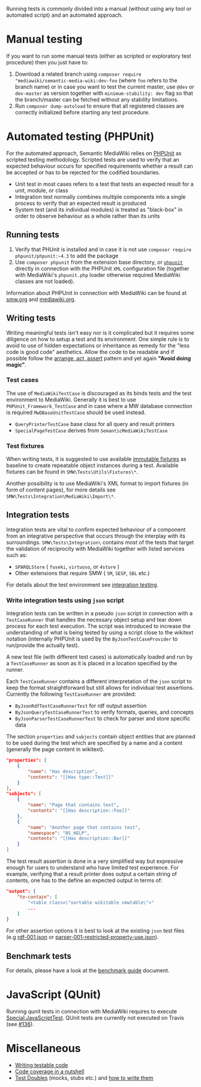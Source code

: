 Running tests is commonly divided into a manual (without using any tool or automated script) and an automated approach.

# Manual testing

If you want to run some manual tests (either as scripted or exploratory test procedure) then you just have to:

1. Download a related branch using `composer require "mediawiki/semantic-media-wiki:dev-foo` (where `foo` refers to the branch name) or in case you want to test the current master, use `@dev` or `dev-master` as version together with `minimum-stability: dev` flag so that the branch/master can be fetched without any stability limitations.
2. Run `composer dump-autoload` to ensure that all registered classes are correctly initialized before starting any test procedure.

# Automated testing (PHPUnit)

For the automated approach, Semantic MediaWiki relies on [PHPUnit][phpunit] as scripted testing methodology. Scripted tests are used to verify that an expected behaviour occurs for specified requirements whether a result can be accepted or has to be rejected for the codified boundaries.

- Unit test in most cases refers to a test that tests an expected result for a unit, module, or class
- Integration test normally combines multiple components into a single process to verify that an expected result is produced
- System test (and its individual modules) is treated as "black-box" in order to observe behaviour as a whole rather than its units

## Running tests

1. Verify that PHUnit is installed and in case it is not use `composer require phpunit/phpunit:~4.3` to add the package
2. Use `composer phpunit` from the extension base directory, or [`phpunit`][mw-phpunit-testing] directly in connection with the PHPUnit `XML` configuration file (together with MediaWiki's `phpunit.php` loader otherwise required MediaWiki classes are not loaded).

Information about PHPUnit in connection with MediaWiki can be found at [smw.org][smw] and [mediawiki.org][mw-phpunit-testing].

## Writing tests

Writing meaningful tests isn't easy nor is it complicated but it requires some diligence on how to setup a test and its environment. One simple rule is to avoid to use of hidden expectations or inheritance as remedy for the "less code is good code" aesthetics. Allow the code to be readable and if possible follow the [arrange, act, assert][aaa] pattern and yet again __"Avoid doing magic"__.

### Test cases

The use of `MediaWikiTestCase` is discouraged as its binds tests and the test environment to MediaWiki. Generally it is best to use `PHPUnit_Framework_TestCase` and in case where a MW database connection is required `MwDBaseUnitTestCase` should be used instead.

* `QueryPrinterTestCase` base class for all query and result printers
* `SpecialPageTestCase` derives from `SemanticMediaWikiTestCase`

### Test fixtures

When writing tests, it is suggested to use available [immutable fixtures][phpunit-fixtures] as baseline to create repeatable object instances during a test. Available fixtures can be found in `SMW\Tests\Utils\Fixtures\*`.

Another possibility is to use MediaWiki's XML format to import fixtures (in form of content pages), for more details see `SMW\Tests\Integration\MediaWiki\Import\*`.

## Integration tests

Integration tests are vital to confirm expected behaviour of a component from an integrative perspective that occurs through the interplay with its surroundings. `SMW\Tests\Integration\` contains most of the tests that target the validation of reciprocity with MediaWiki together with listed services such as:

- `SPARQLStore` ( `fuseki`, `virtuoso`, or `4store` )
- Other extensions that require SMW ( `SM`, `SESP`, `SBL` etc.)

For details about the test environment see [integration testing](../includes/build/travis/README.md).

### Write integration tests using `json` script

Integration tests can be written in a pseudo `json` script in connection with a `TestCaseRunner` that handles the necessary object setup and tear down process for each test execution. The script was introduced to increase the understanding of what is being tested by using a script close to the wikitext notation (internally PHPUnit is used by the `ByJsonTestCaseProvider` to run/provide the actually test).

A new test file (with different test cases) is automatically loaded and run by a `TestCaseRunner` as soon as it is placed in a location specified by the runner.

Each `TestCaseRunner` contains a different interpretation of the `json` script to keep the format straightforward but still allows for individual test assertions. Currently the following `TestCaseRunner` are provided:

- `ByJsonRdfTestCaseRunnerTest` for rdf output assertion
- `ByJsonQueryTestCaseRunnerTest` to verify formats, queries, and concepts
- `ByJsonParserTestCaseRunnerTest` to check for  parser and store specific data

The section `properties` and `subjects` contain object entities that are planned to be used during the test which are specified by a name and a content (generally the page content in wikitext).
```json
"properties": [
	{
		"name": "Has description",
		"contents": "[[Has type::Text]]"
	}
],
"subjects": [
	{
		"name": "Page that contains text",
		"contents": "[[Has description::Foo]]"
	},
	{
		"name": "Another page that contains text",
		"namespace": "NS_HELP",
		"contents": "[[Has description::Bar]]"
	}
]
```

The test result assertion is done in a very simplified way but expressive enough for users to understand who have limited test experience. For example, verifying that a result printer does output a certain string of contents, one has to the define an expected output in terms of:

```json
"output": {
	"to-contain": [
		"<table class=\"sortable wikitable smwtable\">"
		...
	]
}
```
For other assertion options it is best to look at the existing `json` test files (e.g [rdf-001.json](https://github.com/SemanticMediaWiki/SemanticMediaWiki/blob/master/tests/phpunit/Integration/Rdf/rdf-001.json) or [parser-001-restricted-property-use.json](https://github.com/SemanticMediaWiki/SemanticMediaWiki/blob/master/tests/phpunit/Integration/Parser/parser-001-restricted-property-use.json)).

## Benchmark tests

For details, please have a look at the [benchmark guide](phpunit/Benchmark/README.md) document.

# JavaScript (QUnit)

Running qunit tests in connection with MediaWiki requires to execute [Special:JavaScriptTest][mw-qunit-testing]. QUnit tests are currently not executed on Travis (see [#136][issue-136]).

# Miscellaneous
* [Writing testable code](https://semantic-mediawiki.org/wiki/Help:Writing_testable_code)
* [Code coverage in a nutshell](https://semantic-mediawiki.org/wiki/Help:Code_coverage_in_a_nutshell)
* [Test Doubles](http://www.martinfowler.com/bliki/TestDouble.html) (mocks, stubs etc.) and [how to write them](http://phpunit.de/manual/4.1/en/test-doubles.html)

[phpunit]: http://phpunit.de/manual/4.1/en/index.html
[smw]: https://www.semantic-mediawiki.org/wiki/PHPUnit_tests
[mw-phpunit-testing]: https://www.mediawiki.org/wiki/Manual:PHP_unit_testing
[mw-qunit-testing]: https://www.mediawiki.org/wiki/Manual:JavaScript_unit_testing
[issue-136]: https://github.com/SemanticMediaWiki/SemanticMediaWiki/pull/136
[phpunit-fixtures]: http://phpunit.de/manual/current/en/fixtures.html
[aaa]: http://c2.com/cgi/wiki?ArrangeActAssert
